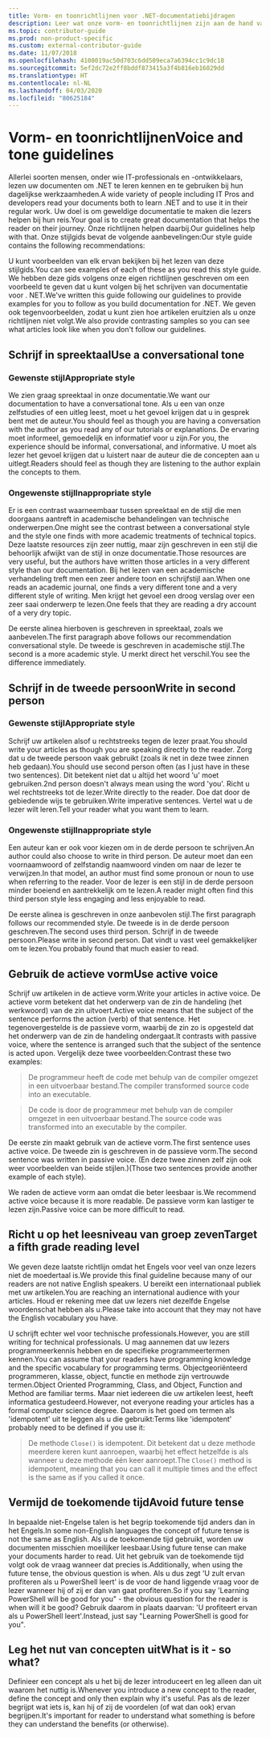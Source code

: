 ```yaml
---
title: Vorm- en toonrichtlijnen voor .NET-documentatiebijdragen
description: Leer wat onze vorm- en toonrichtlijnen zijn aan de hand van voorbeelden van onze stijl in vergelijking met voorbeelden die niet aan onze richtlijnen voldoen.
ms.topic: contributor-guide
ms.prod: non-product-specific
ms.custom: external-contributor-guide
ms.date: 11/07/2018
ms.openlocfilehash: 4108019ac50d703c6dd509eca7a6394cc1c9dc18
ms.sourcegitcommit: 5ef2dc72e2ff8bddf873415a3f4b816eb16029dd
ms.translationtype: HT
ms.contentlocale: nl-NL
ms.lasthandoff: 04/03/2020
ms.locfileid: "80625184"
---
```

# <a name="voice-and-tone-guidelines"></a><span data-ttu-id="89ea7-103">Vorm- en toonrichtlijnen</span><span class="sxs-lookup"><span data-stu-id="89ea7-103">Voice and tone guidelines</span></span>

<span data-ttu-id="89ea7-104">Allerlei soorten mensen, onder wie IT-professionals en -ontwikkelaars, lezen uw documenten om .NET te leren kennen en te gebruiken bij hun dagelijkse werkzaamheden.</span><span class="sxs-lookup"><span data-stu-id="89ea7-104">A wide variety of people including IT Pros and developers read your documents both to learn .NET and to use it in their regular work.</span></span> <span data-ttu-id="89ea7-105">Uw doel is om geweldige documentatie te maken die lezers helpen bij hun reis.</span><span class="sxs-lookup"><span data-stu-id="89ea7-105">Your goal is to create great documentation that helps the reader on their journey.</span></span> <span data-ttu-id="89ea7-106">Onze richtlijnen helpen daarbij.</span><span class="sxs-lookup"><span data-stu-id="89ea7-106">Our guidelines help with that.</span></span> <span data-ttu-id="89ea7-107">Onze stijlgids bevat de volgende aanbevelingen:</span><span class="sxs-lookup"><span data-stu-id="89ea7-107">Our style guide contains the following recommendations:</span></span>

<span data-ttu-id="89ea7-108">U kunt voorbeelden van elk ervan bekijken bij het lezen van deze stijlgids.</span><span class="sxs-lookup"><span data-stu-id="89ea7-108">You can see examples of each of these as you read this style guide.</span></span> <span data-ttu-id="89ea7-109">We hebben deze gids volgens onze eigen richtlijnen geschreven om een voorbeeld te geven dat u kunt volgen bij het schrijven van documentatie voor . NET.</span><span class="sxs-lookup"><span data-stu-id="89ea7-109">We've written this guide following our guidelines to provide examples for you to follow as you build documentation for .NET.</span></span> <span data-ttu-id="89ea7-110">We geven ook tegenvoorbeelden, zodat u kunt zien hoe artikelen eruitzien als u onze richtlijnen niet volgt.</span><span class="sxs-lookup"><span data-stu-id="89ea7-110">We also provide contrasting samples so you can see what articles look like when you don't follow our guidelines.</span></span>

## <a name="use-a-conversational-tone"></a><span data-ttu-id="89ea7-111">Schrijf in spreektaal</span><span class="sxs-lookup"><span data-stu-id="89ea7-111">Use a conversational tone</span></span>

### <a name="appropriate-style"></a><span data-ttu-id="89ea7-112">Gewenste stijl</span><span class="sxs-lookup"><span data-stu-id="89ea7-112">Appropriate style</span></span>

<span data-ttu-id="89ea7-113">We zien graag spreektaal in onze documentatie.</span><span class="sxs-lookup"><span data-stu-id="89ea7-113">We want our documentation to have a conversational tone.</span></span> <span data-ttu-id="89ea7-114">Als u een van onze zelfstudies of een uitleg leest, moet u het gevoel krijgen dat u in gesprek bent met de auteur.</span><span class="sxs-lookup"><span data-stu-id="89ea7-114">You should feel as though you are having a conversation with the author as you read any of our tutorials or explanations.</span></span> <span data-ttu-id="89ea7-115">De ervaring moet informeel, gemoedelijk en informatief voor u zijn.</span><span class="sxs-lookup"><span data-stu-id="89ea7-115">For you, the experience should be informal, conversational, and informative.</span></span> <span data-ttu-id="89ea7-116">U moet als lezer het gevoel krijgen dat u luistert naar de auteur die de concepten aan u uitlegt.</span><span class="sxs-lookup"><span data-stu-id="89ea7-116">Readers should feel as though they are listening to the author explain the concepts to them.</span></span>

### <a name="inappropriate-style"></a><span data-ttu-id="89ea7-117">Ongewenste stijl</span><span class="sxs-lookup"><span data-stu-id="89ea7-117">Inappropriate style</span></span>

<span data-ttu-id="89ea7-118">Er is een contrast waarneembaar tussen spreektaal en de stijl die men doorgaans aantreft in academische behandelingen van technische onderwerpen.</span><span class="sxs-lookup"><span data-stu-id="89ea7-118">One might see the contrast between a conversational style and the style one finds with more academic treatments of technical topics.</span></span> <span data-ttu-id="89ea7-119">Deze laatste resources zijn zeer nuttig, maar zijn geschreven in een stijl die behoorlijk afwijkt van de stijl in onze documentatie.</span><span class="sxs-lookup"><span data-stu-id="89ea7-119">Those resources are very useful, but the authors have written those articles in a very different style than our documentation.</span></span> <span data-ttu-id="89ea7-120">Bij het lezen van een academische verhandeling treft men een zeer andere toon en schrijfstijl aan.</span><span class="sxs-lookup"><span data-stu-id="89ea7-120">When one reads an academic journal, one finds a very different tone and a very different style of writing.</span></span> <span data-ttu-id="89ea7-121">Men krijgt het gevoel een droog verslag over een zeer saai onderwerp te lezen.</span><span class="sxs-lookup"><span data-stu-id="89ea7-121">One feels that they are reading a dry account of a very dry topic.</span></span>  

<span data-ttu-id="89ea7-122">De eerste alinea hierboven is geschreven in spreektaal, zoals we aanbevelen.</span><span class="sxs-lookup"><span data-stu-id="89ea7-122">The first paragraph above follows our recommendation conversational style.</span></span> <span data-ttu-id="89ea7-123">De tweede is geschreven in academische stijl.</span><span class="sxs-lookup"><span data-stu-id="89ea7-123">The second is a more academic style.</span></span> <span data-ttu-id="89ea7-124">U merkt direct het verschil.</span><span class="sxs-lookup"><span data-stu-id="89ea7-124">You see the difference immediately.</span></span> 

## <a name="write-in-second-person"></a><span data-ttu-id="89ea7-125">Schrijf in de tweede persoon</span><span class="sxs-lookup"><span data-stu-id="89ea7-125">Write in second person</span></span>

### <a name="appropriate-style"></a><span data-ttu-id="89ea7-126">Gewenste stijl</span><span class="sxs-lookup"><span data-stu-id="89ea7-126">Appropriate style</span></span>

<span data-ttu-id="89ea7-127">Schrijf uw artikelen alsof u rechtstreeks tegen de lezer praat.</span><span class="sxs-lookup"><span data-stu-id="89ea7-127">You should write your articles as though you are speaking directly to the reader.</span></span> <span data-ttu-id="89ea7-128">Zorg dat u de tweede persoon vaak gebruikt (zoals ik net in deze twee zinnen heb gedaan).</span><span class="sxs-lookup"><span data-stu-id="89ea7-128">You should use second person often (as I just have in these two sentences).</span></span> <span data-ttu-id="89ea7-129">Dit betekent niet dat u altijd het woord 'u' moet gebruiken.</span><span class="sxs-lookup"><span data-stu-id="89ea7-129">2nd person doesn't always mean using the word 'you'.</span></span> <span data-ttu-id="89ea7-130">Richt u wel rechtstreeks tot de lezer.</span><span class="sxs-lookup"><span data-stu-id="89ea7-130">Write directly to the reader.</span></span> <span data-ttu-id="89ea7-131">Doe dat door de gebiedende wijs te gebruiken.</span><span class="sxs-lookup"><span data-stu-id="89ea7-131">Write imperative sentences.</span></span> <span data-ttu-id="89ea7-132">Vertel wat u de lezer wilt leren.</span><span class="sxs-lookup"><span data-stu-id="89ea7-132">Tell your reader what you want them to learn.</span></span>

### <a name="inappropriate-style"></a><span data-ttu-id="89ea7-133">Ongewenste stijl</span><span class="sxs-lookup"><span data-stu-id="89ea7-133">Inappropriate style</span></span>

<span data-ttu-id="89ea7-134">Een auteur kan er ook voor kiezen om in de derde persoon te schrijven.</span><span class="sxs-lookup"><span data-stu-id="89ea7-134">An author could also choose to write in third person.</span></span> <span data-ttu-id="89ea7-135">De auteur moet dan een voornaamwoord of zelfstandig naamwoord vinden om naar de lezer te verwijzen.</span><span class="sxs-lookup"><span data-stu-id="89ea7-135">In that model, an author must find some pronoun or noun to use when referring to the reader.</span></span> <span data-ttu-id="89ea7-136">Voor de lezer is een stijl in de derde persoon minder boeiend en aantrekkelijk om te lezen.</span><span class="sxs-lookup"><span data-stu-id="89ea7-136">A reader might often find this third person style less engaging and less enjoyable to read.</span></span>

<span data-ttu-id="89ea7-137">De eerste alinea is geschreven in onze aanbevolen stijl.</span><span class="sxs-lookup"><span data-stu-id="89ea7-137">The first paragraph follows our recommended style.</span></span> <span data-ttu-id="89ea7-138">De tweede is in de derde persoon geschreven.</span><span class="sxs-lookup"><span data-stu-id="89ea7-138">The second uses third person.</span></span> <span data-ttu-id="89ea7-139">Schrijf in de tweede persoon.</span><span class="sxs-lookup"><span data-stu-id="89ea7-139">Please write in second person.</span></span> <span data-ttu-id="89ea7-140">Dat vindt u vast veel gemakkelijker om te lezen.</span><span class="sxs-lookup"><span data-stu-id="89ea7-140">You probably found that much easier to read.</span></span>

## <a name="use-active-voice"></a><span data-ttu-id="89ea7-141">Gebruik de actieve vorm</span><span class="sxs-lookup"><span data-stu-id="89ea7-141">Use active voice</span></span>

<span data-ttu-id="89ea7-142">Schrijf uw artikelen in de actieve vorm.</span><span class="sxs-lookup"><span data-stu-id="89ea7-142">Write your articles in active voice.</span></span> <span data-ttu-id="89ea7-143">De actieve vorm betekent dat het onderwerp van de zin de handeling (het werkwoord) van de zin uitvoert.</span><span class="sxs-lookup"><span data-stu-id="89ea7-143">Active voice means that the subject of the sentence performs the action (verb) of that sentence.</span></span> <span data-ttu-id="89ea7-144">Het tegenovergestelde is de passieve vorm, waarbij de zin zo is opgesteld dat het onderwerp van de zin de handeling ondergaat.</span><span class="sxs-lookup"><span data-stu-id="89ea7-144">It contrasts with passive voice, where the sentence is arranged such that the subject of the sentence is acted upon.</span></span> <span data-ttu-id="89ea7-145">Vergelijk deze twee voorbeelden:</span><span class="sxs-lookup"><span data-stu-id="89ea7-145">Contrast these two examples:</span></span>

><span data-ttu-id="89ea7-146">De programmeur heeft de code met behulp van de compiler omgezet in een uitvoerbaar bestand.</span><span class="sxs-lookup"><span data-stu-id="89ea7-146">The compiler transformed source code into an executable.</span></span>

><span data-ttu-id="89ea7-147">De code is door de programmeur met behulp van de compiler omgezet in een uitvoerbaar bestand.</span><span class="sxs-lookup"><span data-stu-id="89ea7-147">The source code was transformed into an executable by the compiler.</span></span>

<span data-ttu-id="89ea7-148">De eerste zin maakt gebruik van de actieve vorm.</span><span class="sxs-lookup"><span data-stu-id="89ea7-148">The first sentence uses active voice.</span></span> <span data-ttu-id="89ea7-149">De tweede zin is geschreven in de passieve vorm.</span><span class="sxs-lookup"><span data-stu-id="89ea7-149">The second sentence was written in passive voice.</span></span> <span data-ttu-id="89ea7-150">(En deze twee zinnen zelf zijn ook weer voorbeelden van beide stijlen.)</span><span class="sxs-lookup"><span data-stu-id="89ea7-150">(Those two sentences provide another example of each style).</span></span>

<span data-ttu-id="89ea7-151">We raden de actieve vorm aan omdat die beter leesbaar is.</span><span class="sxs-lookup"><span data-stu-id="89ea7-151">We recommend active voice because it is more readable.</span></span> <span data-ttu-id="89ea7-152">De passieve vorm kan lastiger te lezen zijn.</span><span class="sxs-lookup"><span data-stu-id="89ea7-152">Passive voice can be more difficult to read.</span></span>

## <a name="target-a-fifth-grade-reading-level"></a><span data-ttu-id="89ea7-153">Richt u op het leesniveau van groep zeven</span><span class="sxs-lookup"><span data-stu-id="89ea7-153">Target a fifth grade reading level</span></span>

<span data-ttu-id="89ea7-154">We geven deze laatste richtlijn omdat het Engels voor veel van onze lezers niet de moedertaal is.</span><span class="sxs-lookup"><span data-stu-id="89ea7-154">We provide this final guideline because many of our readers are not native English speakers.</span></span> <span data-ttu-id="89ea7-155">U bereikt een internationaal publiek met uw artikelen.</span><span class="sxs-lookup"><span data-stu-id="89ea7-155">You are reaching an international audience with your articles.</span></span> <span data-ttu-id="89ea7-156">Houd er rekening mee dat uw lezers niet dezelfde Engelse woordenschat hebben als u.</span><span class="sxs-lookup"><span data-stu-id="89ea7-156">Please take into account that they may not have the English vocabulary you have.</span></span>

<span data-ttu-id="89ea7-157">U schrijft echter wel voor technische professionals.</span><span class="sxs-lookup"><span data-stu-id="89ea7-157">However, you are still writing for technical professionals.</span></span> <span data-ttu-id="89ea7-158">U mag aannemen dat uw lezers programmeerkennis hebben en de specifieke programmeertermen kennen.</span><span class="sxs-lookup"><span data-stu-id="89ea7-158">You can assume that your readers have programming knowledge and the specific vocabulary for programming terms.</span></span> <span data-ttu-id="89ea7-159">Objectgeoriënteerd programmeren, klasse, object, functie en methode zijn vertrouwde termen.</span><span class="sxs-lookup"><span data-stu-id="89ea7-159">Object Oriented Programming, Class, and Object, Function and Method are familiar terms.</span></span> <span data-ttu-id="89ea7-160">Maar niet iedereen die uw artikelen leest, heeft informatica gestudeerd.</span><span class="sxs-lookup"><span data-stu-id="89ea7-160">However, not everyone reading your articles has a formal computer science degree.</span></span> <span data-ttu-id="89ea7-161">Daarom is het goed om termen als 'idempotent' uit te leggen als u die gebruikt:</span><span class="sxs-lookup"><span data-stu-id="89ea7-161">Terms like 'idempotent' probably need to be defined if you use it:</span></span>

><span data-ttu-id="89ea7-162">De methode `Close()` is idempotent. Dit betekent dat u deze methode meerdere keren kunt aanroepen, waarbij het effect hetzelfde is als wanneer u deze methode één keer aanroept.</span><span class="sxs-lookup"><span data-stu-id="89ea7-162">The `Close()` method is idempotent, meaning that you can call it multiple times and the effect is the same as if you called it once.</span></span>

## <a name="avoid-future-tense"></a><span data-ttu-id="89ea7-163">Vermijd de toekomende tijd</span><span class="sxs-lookup"><span data-stu-id="89ea7-163">Avoid future tense</span></span>

<span data-ttu-id="89ea7-164">In bepaalde niet-Engelse talen is het begrip toekomende tijd anders dan in het Engels.</span><span class="sxs-lookup"><span data-stu-id="89ea7-164">In some non-English languages the concept of future tense is not the same as English.</span></span> <span data-ttu-id="89ea7-165">Als u de toekomende tijd gebruikt, worden uw documenten misschien moeilijker leesbaar.</span><span class="sxs-lookup"><span data-stu-id="89ea7-165">Using future tense can make your documents harder to read.</span></span> <span data-ttu-id="89ea7-166">Uit het gebruik van de toekomende tijd volgt ook de vraag wanneer dat precies is.</span><span class="sxs-lookup"><span data-stu-id="89ea7-166">Additionally, when using the future tense, the obvious question is when.</span></span> <span data-ttu-id="89ea7-167">Als u dus zegt 'U zult ervan profiteren als u PowerShell leert' is de voor de hand liggende vraag voor de lezer wanneer hij of zij er dan van gaat profiteren.</span><span class="sxs-lookup"><span data-stu-id="89ea7-167">So if you say 'Learning PowerShell will be good for you" - the obvious question for the reader is when will it be good?</span></span> <span data-ttu-id="89ea7-168">Gebruik daarom in plaats daarvan: 'U profiteert ervan als u PowerShell leert'.</span><span class="sxs-lookup"><span data-stu-id="89ea7-168">Instead, just say "Learning PowerShell is good for you".</span></span>

## <a name="what-is-it---so-what"></a><span data-ttu-id="89ea7-169">Leg het nut van concepten uit</span><span class="sxs-lookup"><span data-stu-id="89ea7-169">What is it - so what?</span></span>

<span data-ttu-id="89ea7-170">Definieer een concept als u het bij de lezer introduceert en leg alleen dan uit waarom het nuttig is.</span><span class="sxs-lookup"><span data-stu-id="89ea7-170">Whenever you introduce a new concept to the reader, define the concept and only then explain why it's useful.</span></span> <span data-ttu-id="89ea7-171">Pas als de lezer begrijpt wat iets is, kan hij of zij de voordelen (of wat dan ook) ervan begrijpen.</span><span class="sxs-lookup"><span data-stu-id="89ea7-171">It's important for reader to understand what something is before they can understand the benefits (or otherwise).</span></span>
